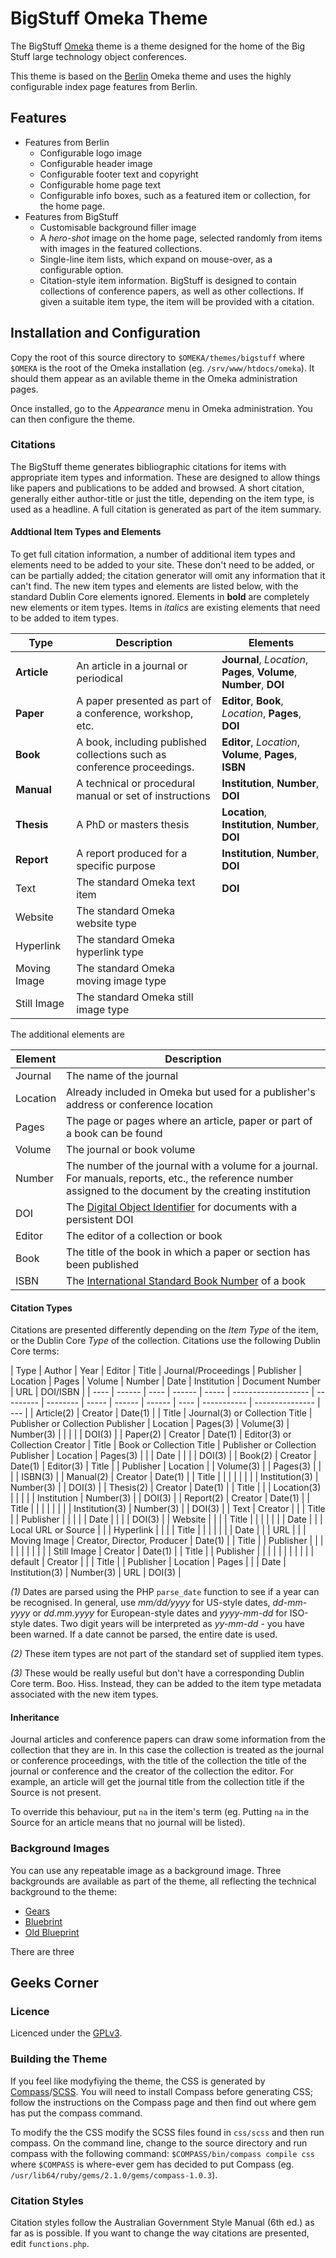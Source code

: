 # BigStuff Omeka Theme

The BigStuff [Omeka](http://omeka.org/) theme is a theme designed for the home of the Big Stuff large technology
object conferences.

This theme is based on the [Berlin](https://github.com/omeka/theme-berlin) Omeka theme and
uses the highly configurable index page features from Berlin.

## Features

* Features from Berlin
    * Configurable logo image
    * Configurable header image
    * Configurable footer text and copyright
    * Configurable home page text
    * Configurable info boxes, such as a featured item or collection, for the home page.
* Features from BigStuff
    * Customisable background filler image
    * A *hero-shot* image on the home page, selected randomly from items with images in the featured collections.
    * Single-line item lists, which expand on mouse-over, as a configurable option.
    * Citation-style item information. BigStuff is designed to contain collections of conference papers, as well as
    other collections. If given a suitable item type, the item will be provided with a citation.

## Installation and Configuration

Copy the root of this source directory to `$OMEKA/themes/bigstuff` where `$OMEKA` is the root of the Omeka installation
(eg. `/srv/www/htdocs/omeka`).
It should them appear as an avilable theme in the Omeka administration pages.

Once installed, go to the *Appearance* menu in Omeka administration.
You can then configure the theme.

### Citations

The BigStuff theme generates bibliographic citations for items with appropriate item types and information.
These are designed to allow things like papers and publications to be added and browsed.
A short citation, generally either author-title or just the title, depending on the item type, is used as a headline.
A full citation is generated as part of the item summary.

#### Addtional Item Types and Elements



To get full citation information, a number of additional item types and elements need to be added to your site.
These don't need to be added, or can be partially added; the citation generator will omit any information
that it can't find.
The new item types and elements are listed below, with the standard Dublin Core elements ignored.
Elements in **bold** are completely new elements or item types.
Items in *italics* are existing elements that need to be added to item types.

| Type | Description | Elements |
| ---- | ----------- | -------- |
| **Article** | An article in a journal or periodical | **Journal**, *Location*, **Pages**, **Volume**, **Number**, **DOI** |
| **Paper** | A paper presented as part of a conference, workshop, etc. | **Editor**, **Book**, *Location*, **Pages**, **DOI** |
| **Book** | A book, including published collections such as conference proceedings. | **Editor**, *Location*, **Volume**, **Pages**, **ISBN** |
| **Manual** | A technical or procedural manual or set of instructions | **Institution**, **Number**, **DOI** |
| **Thesis** | A PhD or masters thesis | **Location**, **Institution**, **Number**, **DOI** |
| **Report** | A report produced for a specific purpose |  **Institution**, **Number**, **DOI** |
| Text | The standard Omeka text item | **DOI** |
| Website | The standard Omeka website type | |
| Hyperlink | The standard Omeka hyperlink type |
| Moving Image | The standard Omeka moving image type | |
| Still Image | The standard Omeka still image type | |

The additional elements are

| Element | Description |
| ------- | ----------- |
| Journal | The name of the journal |
| Location | Already included in Omeka but used for a publisher's address or conference location |
| Pages | The page or pages where an article, paper or part of a book can be found |
| Volume | The journal or book volume |
| Number | The number of the journal with a volume for a journal. For manuals, reports, etc., the reference number assigned to the document by the creating institution |
| DOI | The [Digital Object Identifier](https://www.doi.org/) for documents with a persistent DOI |
| Editor | The editor of a collection or book |
| Book | The title of the book in which a paper or section has been published |
| ISBN | The [International Standard Book Number](https://www.isbn-international.org/) of a book |


#### Citation Types

Citations are presented differently depending on the *Item Type* of the item, or the Dublin Core *Type* of the collection.
Citations use the following Dublin Core terms:

| Type | Author | Year | Editor | Title | Journal/Proceedings | Publisher | Location | Pages | Volume | Number | Date | Institution | Document Number | URL | DOI/ISBN |
| ---- | ------ | ---- | ------ | ----- | ------------------- | --------- | -------- | ----- | ------ | ------ | ---- | ----------- | --------------- | --- |
| Article(2) | Creator | Date(1) | | Title | Journal(3) or Collection Title | Publisher or Collection Publisher | Location | Pages(3) | Volume(3) | Number(3) | | | | | DOI(3) |
| Paper(2) | Creator | Date(1) | Editor(3) or Collection Creator | Title | Book or Collection Title | Publisher or Collection Publisher | Location | Pages(3) |  |  | Date | | | | DOI(3) |
| Book(2) | Creator | Date(1) | Editor(3) | Title |  | Publisher | Location | | Volume(3) | | Pages(3) | | | | ISBN(3) |
| Manual(2) | Creator | Date(1) | | Title |  |  | | | | | | Institution(3) | Number(3) | | DOI(3) |
| Thesis(2) | Creator | Date(1) | | Title |  |  | Location(3) | | | | | Institution | Number(3) | | DOI(3) |
| Report(2) | Creator | Date(1) | | Title |  |  | | | | | | Institution(3) | Number(3) | | DOI(3) |
| Text | Creator |  | | Title |  | Publisher | | | | | Date |  | | | DOI(3) |
| Website |  |  | | Title |  |  | | | | | Date |  | | Local URL or Source | |
| Hyperlink |  |  | | Title |  |  | | | | | Date |  | | URL | |
| Moving Image | Creator, Director, Producer | Date(1) | | Title |  | Publisher | | | | |  |  | |  | |
| Still Image | Creator | Date(1) | | Title |  | Publisher | | | | |  |  | |  | |
| default | Creator | | | Title | | Publisher | Location | Pages | | | Date | Institution(3) | Number(3) | URL | DOI(3) |


*(1)* Dates are parsed using the PHP `parse_date` function to see if a year can be recognised. In general, use
*mm/dd/yyyy* for US-style dates, *dd-mm-yyyy* or *dd.mm.yyyy* for European-style dates and *yyyy-mm-dd* for ISO-style dates.
Two digit years will be interpreted as *yy-mm-dd* - you have been warned. If a date cannot be parsed, the entire date is used.

*(2)* These item types are not part of the standard set of supplied item types.


*(3)* These would be really useful but don't have a corresponding Dublin Core term. Boo. Hiss. 
Instead, they can be added to the item type metadata associated with the new item types.


#### Inheritance

Journal articles and conference papers can draw some information from the collection that they are in.
In this case the collection is treated as the journal or conference proceedings, with the title of the collection
the title of the journal or conference and the creator of the collection the editor.
For example, an article will get the journal title from the collection title if the Source is not present.

To override this behaviour, put `na` in the item's term (eg. Putting `na` in the Source for an article
means that no journal will be listed).

### Background Images

You can use any repeatable image as a background image.
Three backgrounds are available as part of the theme, all reflecting the technical background to the theme:

* [Gears](images/gears.png)
* [Bluebrint](images/blueprint.png)
* [Old Blueprint](images/blueprint-distorted.png)

There are three 
## Geeks Corner

### Licence

Licenced under the [GPLv3](http://www.gnu.org/licenses/gpl-3.0.en.html).

### Building the Theme

If you feel like modyfiying the theme, the CSS is generated by [Compass](http://compass-style.org/)/[SCSS](http://sass-lang.com/).
You will need to install Compass before generating CSS; follow the instructions on the
Compass page and then find out where gem has put the compass command.

To modify the the CSS modify the SCSS files found in `css/scss` and then run compass.
On the command line, change to the source directory and run compass with the following command:
`$COMPASS/bin/compass compile css` where `$COMPASS` is where-ever gem has decided to put Compass
(eg. `/usr/lib64/ruby/gems/2.1.0/gems/compass-1.0.3`).

### Citation Styles

Citation styles follow the Australian Government Style Manual (6th ed.) as far
as is possible.
If you want to change the way citations are presented, edit `functions.php`.
